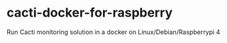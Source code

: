 # cacti-docker-for-raspberry
Run Cacti monitoring solution in a docker on Linux/Debian/Raspberrypi 4
